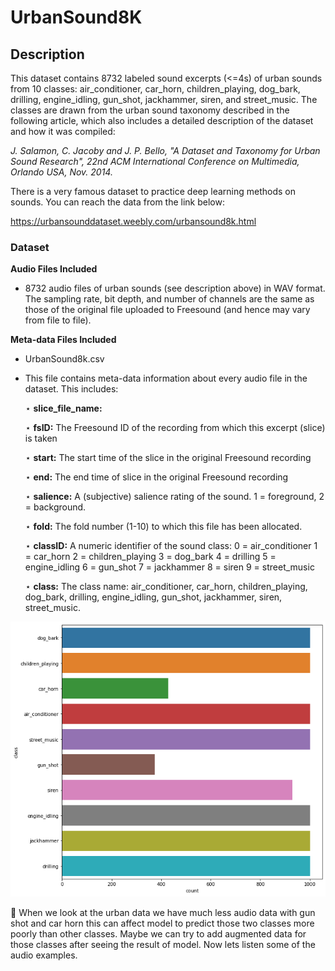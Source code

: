 # **UrbanSound8K**


## **Description**


This dataset contains 8732 labeled sound excerpts (<=4s) of urban sounds from 10 classes: air_conditioner, car_horn, 
children_playing, dog_bark, drilling, engine_idling, gun_shot, jackhammer, siren, and street_music. The classes are 
drawn from the urban sound taxonomy described in the following article, which also includes a detailed description of 
the dataset and how it was compiled:

*J. Salamon, C. Jacoby and J. P. Bello, "A Dataset and Taxonomy for Urban Sound Research", 
22nd ACM International Conference on Multimedia, Orlando USA, Nov. 2014.*

There is a very famous dataset to practice deep learning methods on sounds. You can reach the data from the link below:

https://urbansounddataset.weebly.com/urbansound8k.html

### **Dataset**


**Audio Files Included**

* 8732 audio files of urban sounds (see description above) in WAV format. The sampling rate, bit depth, and number of 
channels are the same as those of the original file uploaded to Freesound (and hence may vary from file to file).


**Meta-data Files Included**

* UrbanSound8k.csv

* This file contains meta-data information about every audio file in the dataset. This includes:

	$\star$   **slice_file_name:** 

	$\star$   **fsID:** The Freesound ID of the recording from which this excerpt (slice) is taken

	$\star$   **start:** The start time of the slice in the original Freesound recording

	$\star$   **end:** The end time of slice in the original Freesound recording

	$\star$   **salience:** A (subjective) salience rating of the sound. 1 = foreground, 2 = background.

	$\star$   **fold:** The fold number (1-10) to which this file has been allocated.
  
	$\star$   **classID:** A numeric identifier of the sound class:
0 = air_conditioner
1 = car_horn
2 = children_playing
3 = dog_bark
4 = drilling
5 = engine_idling
6 = gun_shot
7 = jackhammer
8 = siren
9 = street_music

	$\star$  **class:** The class name: air_conditioner, car_horn, children_playing, dog_bark, drilling, engine_idling, gun_shot, jackhammer, 
siren, street_music.


![Alt text](audio_classes.png)

📌 When we look at the urban data we have much less audio data with gun shot and car horn this can affect model to predict those two classes more poorly than other classes. Maybe we can try to add augmented data for those classes after seeing the result of model. Now lets listen some of the audio examples.
